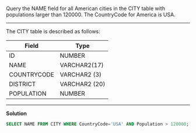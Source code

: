 Query the NAME field for all American cities in the CITY table with populations larger than 120000. The CountryCode for America is USA.

---
The CITY table is described as follows:

| Field      | Type |
| ----------- | ----------- |
| ID      | NUMBER       |
| NAME   | VARCHAR2(17)        |
| COUNTRYCODE   | VARCHAR2 (3)        |
| DISTRICT   | VARCHAR2 (20)        |
| POPULATION   | NUMBER        |

---
**Solution**
```sql
SELECT NAME FROM CITY WHERE CountryCode='USA' AND Population > 120000;
```
